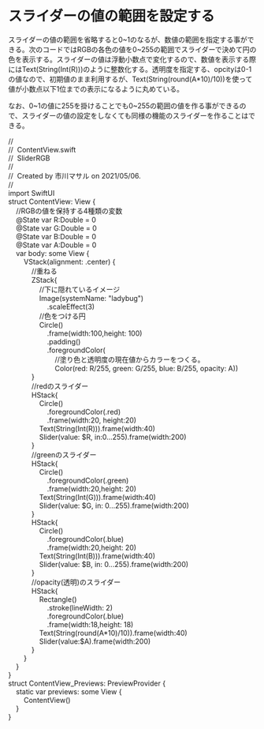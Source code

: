 # スライダーの値の範囲を設定する

スライダーの値の範囲を省略すると0~1のなるが、数値の範囲を指定する事ができる。次のコードではRGBの各色の値を0~255の範囲でスライダーで決めて円の色を表示する。スライダーの値は浮動小数点で変化するので、数値を表示する際にはText(String(Int(R)))のように整数化する。透明度を指定する、opcityは0-1の値なので、初期値のまま利用するが、Text(String(round(A\*10)/10))を使って値が小数点以下1位までの表示になるように丸めている。

なお、0~1の値に255を掛けることでも0~255の範囲の値を作る事ができるので、スライダーの値の設定をしなくても同様の機能のスライダーを作ることはできる。

  

//  
//  ContentView.swift  
//  SliderRGB  
//  
//  Created by 市川マサル on 2021/05/06.  
//  
import SwiftUI  
struct ContentView: View {  
    //RGBの値を保持する4種類の変数  
    @State var R:Double = 0  
    @State var G:Double = 0  
    @State var B:Double = 0  
    @State var A:Double = 0  
    var body: some View {  
        VStack(alignment: .center) {  
            //重ねる  
            ZStack{  
                //下に隠れているイメージ  
                Image(systemName: "ladybug")  
                    .scaleEffect(3)  
                //色をつける円  
                Circle()  
                    .frame(width:100,height: 100)  
                    .padding()  
                    .foregroundColor(  
                        //塗り色と透明度の現在値からカラーをつくる。  
                        Color(red: R/255, green: G/255, blue: B/255, opacity: A))  
            }  
            //redのスライダー  
            HStack{  
                Circle()  
                    .foregroundColor(.red)  
                    .frame(width:20, height:20)  
                Text(String(Int(R))).frame(width:40)  
                Slider(value: $R, in:0...255).frame(width:200)  
            }  
            //greenのスライダー  
            HStack{  
                Circle()  
                    .foregroundColor(.green)  
                    .frame(width:20,height: 20)  
                Text(String(Int(G))).frame(width:40)  
                Slider(value: $G, in: 0...255).frame(width:200)  
            }  
            HStack{  
                Circle()  
                    .foregroundColor(.blue)  
                    .frame(width:20,height: 20)  
                Text(String(Int(B))).frame(width:40)  
                Slider(value: $B, in: 0...255).frame(width:200)  
            }  
            //opacity(透明)のスライダー  
            HStack{  
                Rectangle()  
                    .stroke(lineWidth: 2)  
                    .foregroundColor(.blue)  
                    .frame(width:18,height: 18)  
                Text(String(round(A\*10)/10)).frame(width:40)  
                Slider(value:$A).frame(width:200)  
            }  
        }  
    }  
}  
struct ContentView\_Previews: PreviewProvider {  
    static var previews: some View {  
        ContentView()  
    }  
}